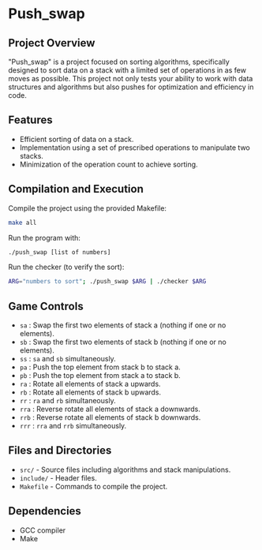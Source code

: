 # Push_swap

## Project Overview
"Push_swap" is a project focused on sorting algorithms, specifically designed to sort data on a stack with a limited set of operations in as few moves as possible. This project not only tests your ability to work with data structures and algorithms but also pushes for optimization and efficiency in code.

## Features
- Efficient sorting of data on a stack.
- Implementation using a set of prescribed operations to manipulate two stacks.
- Minimization of the operation count to achieve sorting.

## Compilation and Execution
Compile the project using the provided Makefile:
```bash
make all
```
Run the program with:
```bash
./push_swap [list of numbers]
```
Run the checker (to verify the sort):
```bash
ARG="numbers to sort"; ./push_swap $ARG | ./checker $ARG

```
## Game Controls
- `sa` : Swap the first two elements of stack a (nothing if one or no elements).
- `sb` : Swap the first two elements of stack b (nothing if one or no elements).
- `ss` : `sa` and `sb` simultaneously.
- `pa` : Push the top element from stack b to stack a.
- `pb` : Push the top element from stack a to stack b.
- `ra` : Rotate all elements of stack a upwards.
- `rb` : Rotate all elements of stack b upwards.
- `rr` : `ra` and `rb` simultaneously.
- `rra` : Reverse rotate all elements of stack a downwards.
- `rrb` : Reverse rotate all elements of stack b downwards.
- `rrr` : `rra` and `rrb` simultaneously.

## Files and Directories
- `src/` - Source files including algorithms and stack manipulations.
- `include/` - Header files.
- `Makefile` - Commands to compile the project.

## Dependencies
- GCC compiler
- Make
